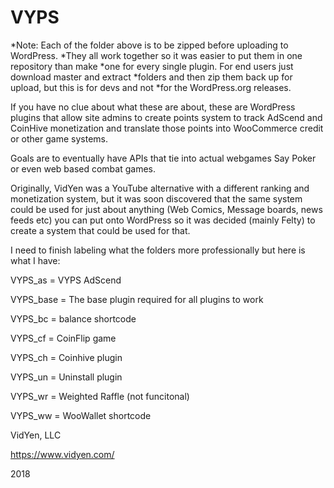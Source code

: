 # VYPS
*Note: Each of the folder above is to be zipped before uploading to WordPress.
*They all work together so it was easier to put them in one repository than make
*one for every single plugin. For end users just download master and extract
*folders and then zip them back up for upload, but this is for devs and not
*for the WordPress.org releases.

If you have no clue about what these are about, these are WordPress plugins
that allow site admins to create points system to track AdScend and CoinHive
monetization and translate those points into WooCommerce credit or other
game systems.

Goals are to eventually have APIs that tie into actual webgames
Say Poker or even web based combat games.

Originally, VidYen was a YouTube alternative with a different ranking and
monetization system, but it was soon discovered that the same system could
be used for just about anything (Web Comics, Message boards, news feeds etc)
you can put onto WordPress so it was decided (mainly Felty) to create a system
that could be used for that.

I need to finish labeling what the folders more professionally but here is what I have:

VYPS_as = VYPS AdScend

VYPS_base = The base plugin required for all plugins to work

VYPS_bc = balance shortcode

VYPS_cf = CoinFlip game

VYPS_ch = Coinhive plugin

VYPS_un = Uninstall plugin

VYPS_wr = Weighted Raffle (not funcitonal)

VYPS_ww = WooWallet shortcode

VidYen, LLC

https://www.vidyen.com/

2018
